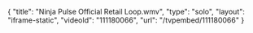 {
    "title": "Ninja Pulse Official Retail Loop.wmv",
    "type": "solo",
    "layout": "iframe-static",
    "videoId": "111180066",
    "url": "\/tvpembed\/111180066"
}